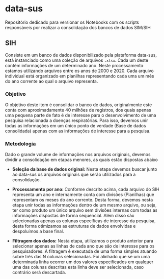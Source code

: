 # data-sus

Repositório dedicado para versionar os Notebooks com os scripts responsáveis por realizar a consolidação dos bancos de dados SIM/SIH


## SIH

Consiste em um banco de dados disponibilizado pela plataforma data-sus, está instanciado como uma coleção de arquivos `.xlsx`. Cada um deste contém informações de um determinado ano. Neste processamento estamos utilizando arquivos entre os anos de 2000 e 2020. Cada arquivo individual está organizado em planilhas representando cada uma um mês do ano corrente ao qual o arquivo representa.

### Objetivo

O objetivo deste item é consolidar o banco de dados, originalmente este conta com aproximadamente 40 milhões de registros, dos quais apenas uma pequena parte de fato é de interesse para o desenvolvimento de uma pesquisa relacionada a doenças respiratórias. Para isso, devemos unir todas as informações em um único ponto de verdade (Base de dados consolidada) apenas com as informações de interesse para a pesquisa.

### Metodologia

Dado o grande volume de informações nos arquivos originais, devemos dividir a consolidação em etapas menores, as quais estão dispostas abaixo

- **Seleção da base de dados original:** Nesta etapa devemos buscar junto ao data-sus os arquivos originais que serão utilizados para a consolidação.

- **Processamento por ano**: Conforme descrito acima, cada arquivo do SIH representa um ano e internamente conta com divisões (Planilhas) que representam os meses do ano corrente. Desta forma, devemos nesta etapa unir todas as informações dentro de um mesmo arquivo, ou seja, ter como produto um único arquivo sem divisões internas com todas as informações dispostas de forma sequencial. Além disso são selecionadas apenas as colunas específicas de interesse da pesquisa, desta forma otimizamos as estruturas de dados envolvidas e despoluímos a base final.

- **Filtragem dos dados:** Nesta etapa, utilizamos o produto anterior para selecionar apenas as linhas de cada ano que são de interesse para os pesquisadores. A filtragem é executada de uma forma simples atuando sobre três das N colunas selecionadas. Foi alinhado que se um uma determinada linha ocorrer um dos valores especificados em qualquer uma das colunas descritas esta linha deve ser selecionada, caso contrário será descartada.
  
